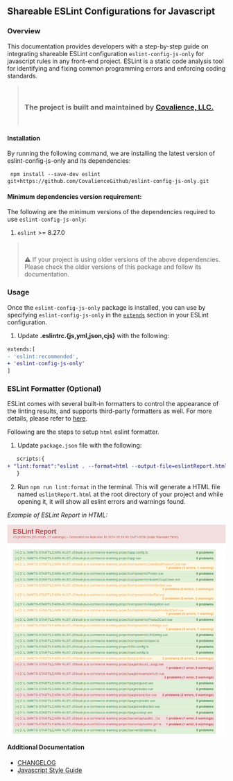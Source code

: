 ## Shareable ESLint Configurations for Javascript

### Overview

This documentation provides developers with a step-by-step guide on integrating shareable ESLint configuration `eslint-config-js-only` for javascript rules in any front-end project. ESLint is a static code analysis tool for identifying and fixing common programming errors and enforcing coding standards.

> <br/>
>
> ### The project is built and maintained by [Covalience, LLC.](https://covalience.com/)
>
> <br />

#### Installation

By running the following command, we are installing the latest version of eslint-config-js-only and its dependencies:

```
 npm install --save-dev eslint  git+https://github.com/CovalienceGithub/eslint-config-js-only.git
```

#### Minimum dependencies version requirement:

The following are the minimum versions of the dependencies required to use `eslint-config-js-only`:

1.  `eslint` >= 8.27.0

> <br/>
>
> :warning: If your project is using older versions of the above dependencies. Please check the older versions of this package and follow its documentation.
> <br/>

### Usage

Once the `eslint-config-js-only` package is installed, you can use by specifying `eslint-config-js-only` in the [`extends`](http://eslint.org/docs/user-guide/configuring#extending-configuration-files) section in your ESLint configuration.

1. Update **.eslintrc.{js,yml,json,cjs}** with the following:

```diff
extends:[
- 'eslint:recommended',
+ 'eslint-config-js-only'
]

```

### ESLint Formatter (Optional)

ESLint comes with several built-in formatters to control the appearance of the linting results, and supports third-party formatters as well.
For more details, please refer to [here](https://eslint.org/docs/latest/use/formatters/).

Following are the steps to setup `html` eslint formatter.

1. Update `package.json` file with the following:

```diff
   scripts:{
+ "lint:format":"eslint . --format=html --output-file=eslintReport.html"
   }
```

2. Run `npm run lint:format` in the terminal. This will generate a HTML file named `eslintReport.html` at the root directory of your project and while opening it, it will show all eslint errors and warnings found.

_Example of ESLint Report in HTML:_

![ESLint Report](./assets/eslintReportSample.png)

#### Additional Documentation

- [CHANGELOG](CHANGELOG.md)
- [Javascript Style Guide](./docs/JavaScriptStyleGuide.md)
